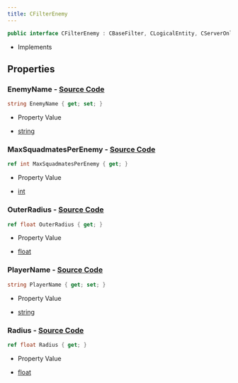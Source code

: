 ```yaml
---
title: CFilterEnemy
---
```


```csharp
public interface CFilterEnemy : CBaseFilter, CLogicalEntity, CServerOnlyEntity, CBaseEntity, CEntityInstance, ISchemaClass<CEntityInstance>, ISchemaClass<CBaseEntity>, ISchemaClass<CServerOnlyEntity>, ISchemaClass<CLogicalEntity>, ISchemaClass<CBaseFilter>, ISchemaClass<CFilterEnemy>, ISchemaField, ISchemaClass, INativeHandle
```

- Implements

## Properties

### **EnemyName** - [Source Code](https://github.com/swiftly-solution/swiftlys2/blob/main/managed/src/SwiftlyS2.Generated/Schemas/Interfaces/CFilterEnemy.cs#L16)

```csharp
string EnemyName { get; set; }
```

- Property Value

- [string](https://learn.microsoft.com/dotnet/api/system.string)

### **MaxSquadmatesPerEnemy** - [Source Code](https://github.com/swiftly-solution/swiftlys2/blob/main/managed/src/SwiftlyS2.Generated/Schemas/Interfaces/CFilterEnemy.cs#L22)

```csharp
ref int MaxSquadmatesPerEnemy { get; }
```

- Property Value

- [int](https://learn.microsoft.com/dotnet/api/system.int32)

### **OuterRadius** - [Source Code](https://github.com/swiftly-solution/swiftlys2/blob/main/managed/src/SwiftlyS2.Generated/Schemas/Interfaces/CFilterEnemy.cs#L20)

```csharp
ref float OuterRadius { get; }
```

- Property Value

- [float](https://learn.microsoft.com/dotnet/api/system.single)

### **PlayerName** - [Source Code](https://github.com/swiftly-solution/swiftlys2/blob/main/managed/src/SwiftlyS2.Generated/Schemas/Interfaces/CFilterEnemy.cs#L24)

```csharp
string PlayerName { get; set; }
```

- Property Value

- [string](https://learn.microsoft.com/dotnet/api/system.string)

### **Radius** - [Source Code](https://github.com/swiftly-solution/swiftlys2/blob/main/managed/src/SwiftlyS2.Generated/Schemas/Interfaces/CFilterEnemy.cs#L18)

```csharp
ref float Radius { get; }
```

- Property Value

- [float](https://learn.microsoft.com/dotnet/api/system.single)


